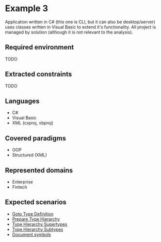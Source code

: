 # Example 3

Application written in C# (this one is CLI, but it can also be desktop/server) uses
classes written in Visual Basic to extend it's functionality. All project is managed by solution (although it is not
relevant to the analysis).

## Required environment

TODO

## Extracted constraints

TODO

## Languages

- C#
- Visual Basic
- XML (csproj, vbproj)

## Covered paradigms

- OOP
- Structured (XML)

## Represented domains

- Enterprise
- Fintech

## Expected scenarios

- [Goto Type Definition](https://microsoft.github.io/language-server-protocol/specifications/lsp/3.17/specification/#textDocument_typeDefinition)
- [Prepare Type Hierarchy](https://microsoft.github.io/language-server-protocol/specifications/lsp/3.17/specification/#textDocument_prepareTypeHierarchy)
- [Type Hierarchy Supertypes](https://microsoft.github.io/language-server-protocol/specifications/lsp/3.17/specification/#typeHierarchy_supertypes)
- [Type Hierarchy Subtypes](https://microsoft.github.io/language-server-protocol/specifications/lsp/3.17/specification/#typeHierarchy_subtypes)
- [Document symbols](https://microsoft.github.io/language-server-protocol/specifications/lsp/3.17/specification/#textDocument_documentSymbol)